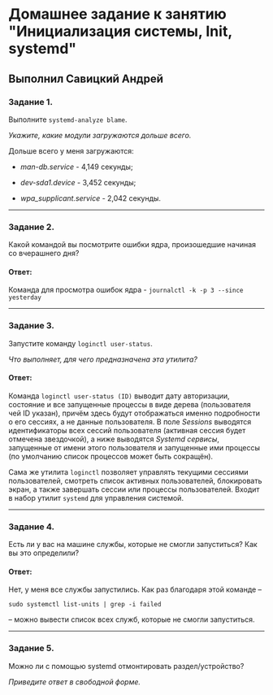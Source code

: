 # Домашнее задание к занятию "Инициализация системы, Init, systemd"

## Выполнил Савицкий Андрей

### Задание 1.

Выполните `systemd-analyze blame`.

*Укажите, какие модули загружаются дольше всего.*

Дольше всего у меня загружаются: 

* *man-db.service* - 4,149 секунды; 

* *dev-sda1.device* - 3,452 секунды; 

* *wpa_supplicant.service* - 2,042 секунды.

---

### Задание 2.

Какой командой вы посмотрите ошибки ядра, произошедшие начиная со вчерашнего дня?

#### Ответ:

Команда для просмотра ошибок ядра - `journalctl -k -p 3 --since yesterday`

---

### Задание 3.

Запустите команду `loginctl user-status`.

*Что выполняет, для чего предназначена эта утилита?*

#### Ответ:

Команда `loginctl user-status (ID)` выводит дату авторизации, состояние и все запущенные процессы в виде дерева (пользователя чей ID указан), причём здесь будут отображаться именно подробности о его сессиях, а не данные пользователя. В поле *Sessions* выводятся идентификаторы всех сессий пользователя (активная сессия будет отмечена звездочкой), а ниже выводятся *Systemd сервисы*, запущенные от имени этого пользователя и запущенные ими процессы (по умолчанию список процессов может быть сокращён). 

Сама же утилита `loginctl` позволяет управлять текущими сессиями пользователей, смотреть список активных пользователей, блокировать экран, а также завершать сессии или процессы пользователей. Входит в набор утилит `systemd` для управления системой. 

---

### Задание 4.

Есть ли у вас на машине службы, которые не смогли запуститься? Как вы это определили?

#### Ответ:

Нет, у меня все службы запустились. Как раз благодаря этой команде – 

`sudo systemctl list-units | grep -i failed` 

 – можно вывести список всех служб, которые не смогли запуститься.  

---

### Задание 5.

Можно ли с помощью systemd отмонтировать раздел/устройство?

*Приведите ответ в свободной форме.*
